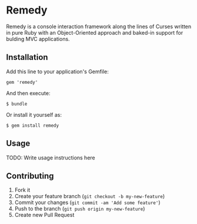 Remedy
======

Remedy is a console interaction framework along the lines of Curses written in pure Ruby with an Object-Oriented approach and baked-in support for bulding MVC applications.

Installation
------------

Add this line to your application's Gemfile:

    gem 'remedy'

And then execute:

    $ bundle

Or install it yourself as:

    $ gem install remedy

Usage
-----

TODO: Write usage instructions here

Contributing
------------

1. Fork it
2. Create your feature branch (`git checkout -b my-new-feature`)
3. Commit your changes (`git commit -am 'Add some feature'`)
4. Push to the branch (`git push origin my-new-feature`)
5. Create new Pull Request

